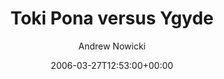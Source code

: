 ---
title: 'Toki Pona versus Ygyde'
posts: 7
hash: 't483'
author: 'Andrew Nowicki'
date: 2006-03-27T12:53:00+00:00
sources:
  - http://forums.tokipona.org/viewtopic.php%3Ft=483.html
---
